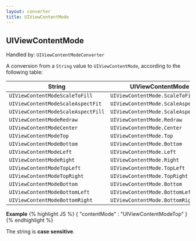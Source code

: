 ```yaml
---
layout: converter
title: UIViewContentMode
---
```


## UIViewContentMode
Handled by: <code>UIViewContentModeConverter</code>

A conversion from a `String` value to `UIViewContentMode`, according to the following table:

| String | UIViewContentMode |
| ------ | -------------- |
| `UIViewContentModeScaleToFill` | `UIViewContentMode.ScaleToFill` |
| `UIViewContentModeScaleAspectFit` | `UIViewContentMode.ScaleAspectFit` |
| `UIViewContentModeScaleAspectFill` | `UIViewContentMode.ScaleAspectFill` |
| `UIViewContentModeRedraw` | `UIViewContentMode.Redraw` |
| `UIViewContentModeCenter` | `UIViewContentMode.Center` |
| `UIViewContentModeTop` | `UIViewContentMode.Top` |
| `UIViewContentModeBottom` | `UIViewContentMode.Bottom` |
| `UIViewContentModeLeft` | `UIViewContentMode.Left` |
| `UIViewContentModeRight` | `UIViewContentMode.Right` |
| `UIViewContentModeTopLeft` | `UIViewContentMode.TopLeft` |
| `UIViewContentModeTopRight` | `UIViewContentMode.TopRight` |
| `UIViewContentModeBottom` | `UIViewContentMode.Bottom` |
| `UIViewContentModeBottomLeft` | `UIViewContentMode.BottomLeft` |
| `UIViewContentModeBottomRight` | `UIViewContentMode.BottomRight` |

**Example**
{% highlight JS %}
{
	"contentMode" : "UIViewContentModeTop"
}
{% endhighlight %}

<div class="alert alert-info">
The string is <strong>case sensitive</strong>.
</div>
